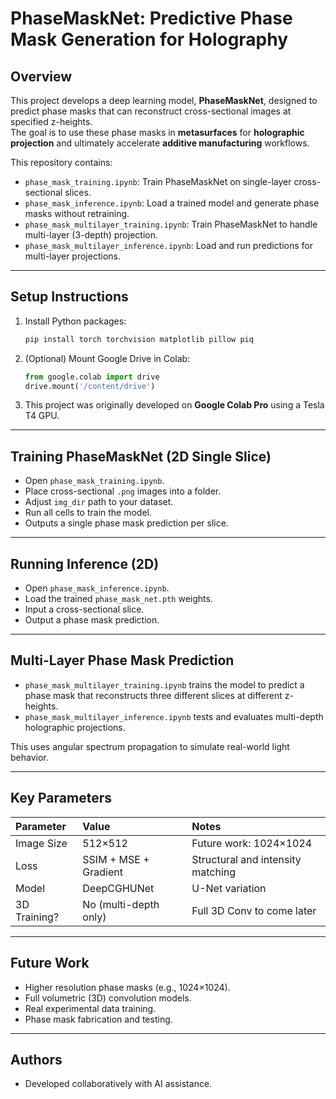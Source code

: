 
# PhaseMaskNet: Predictive Phase Mask Generation for Holography

## Overview
This project develops a deep learning model, **PhaseMaskNet**, designed to predict phase masks that can reconstruct cross-sectional images at specified z-heights.  
The goal is to use these phase masks in **metasurfaces** for **holographic projection** and ultimately accelerate **additive manufacturing** workflows.

This repository contains:
- `phase_mask_training.ipynb`: Train PhaseMaskNet on single-layer cross-sectional slices.
- `phase_mask_inference.ipynb`: Load a trained model and generate phase masks without retraining.
- `phase_mask_multilayer_training.ipynb`: Train PhaseMaskNet to handle multi-layer (3-depth) projection.
- `phase_mask_multilayer_inference.ipynb`: Load and run predictions for multi-layer projections.

---

## Setup Instructions
1. Install Python packages:
   ```bash
   pip install torch torchvision matplotlib pillow piq
   ```
2. (Optional) Mount Google Drive in Colab:
   ```python
   from google.colab import drive
   drive.mount('/content/drive')
   ```
3. This project was originally developed on **Google Colab Pro** using a Tesla T4 GPU.

---

## Training PhaseMaskNet (2D Single Slice)
- Open `phase_mask_training.ipynb`.
- Place cross-sectional `.png` images into a folder.
- Adjust `img_dir` path to your dataset.
- Run all cells to train the model.
- Outputs a single phase mask prediction per slice.

---

## Running Inference (2D)
- Open `phase_mask_inference.ipynb`.
- Load the trained `phase_mask_net.pth` weights.
- Input a cross-sectional slice.
- Output a phase mask prediction.

---

## Multi-Layer Phase Mask Prediction
- `phase_mask_multilayer_training.ipynb` trains the model to predict a phase mask that reconstructs three different slices at different z-heights.
- `phase_mask_multilayer_inference.ipynb` tests and evaluates multi-depth holographic projections.

This uses angular spectrum propagation to simulate real-world light behavior.

---

## Key Parameters
| Parameter | Value | Notes |
|:----------|:------|:------|
| Image Size | 512×512 | Future work: 1024×1024 |
| Loss | SSIM + MSE + Gradient | Structural and intensity matching |
| Model | DeepCGHUNet | U-Net variation |
| 3D Training? | No (multi-depth only) | Full 3D Conv to come later |

---

## Future Work
- Higher resolution phase masks (e.g., 1024×1024).
- Full volumetric (3D) convolution models.
- Real experimental data training.
- Phase mask fabrication and testing.

---

## Authors
- Developed collaboratively with AI assistance.

